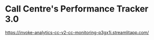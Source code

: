 # Call Centre's Performance Tracker 3.0
https://invoke-analytics-cc-v2-cc-monitoring-p3gx1i.streamlitapp.com/
